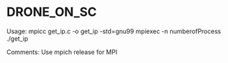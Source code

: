 # DRONE_ON_SC
Usage:
mpicc get_ip.c -o get_ip -std=gnu99
mpiexec -n numberofProcess ./get_ip

Comments:
Use mpich release for MPI
